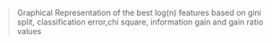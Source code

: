 > Graphical Representation of the best log(n) features based on gini split, classification error,chi square, information gain and gain ratio values

